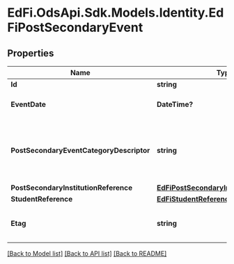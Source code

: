# EdFi.OdsApi.Sdk.Models.Identity.EdFiPostSecondaryEvent
## Properties

Name | Type | Description | Notes
------------ | ------------- | ------------- | -------------
**Id** | **string** |  | [optional] 
**EventDate** | **DateTime?** | The date the event occurred or was recorded. | 
**PostSecondaryEventCategoryDescriptor** | **string** | The PostSecondaryEvent that is logged (e.g., FAFSA application, college application, college acceptance). | 
**PostSecondaryInstitutionReference** | [**EdFiPostSecondaryInstitutionReference**](EdFiPostSecondaryInstitutionReference.md) |  | [optional] 
**StudentReference** | [**EdFiStudentReference**](EdFiStudentReference.md) |  | 
**Etag** | **string** | A unique system-generated value that identifies the version of the resource. | [optional] 

[[Back to Model list]](../README.md#documentation-for-models) [[Back to API list]](../README.md#documentation-for-api-endpoints) [[Back to README]](../README.md)

